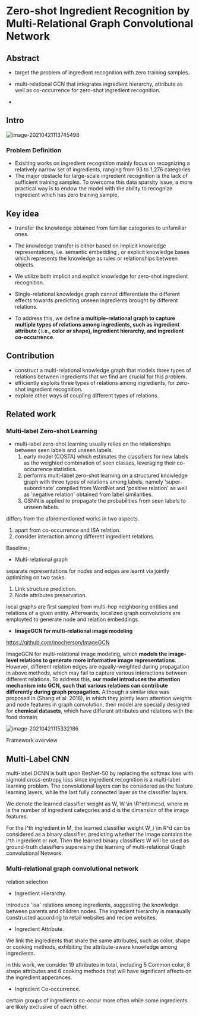 # Zero-shot Ingredient Recognition by Multi-Relational Graph Convolutional Network



## Abstract

- target the problem of ingredient recognition with zero training samples.

- multi-relational GCN that integrates ingredient hierarchy, attribute as well as co-occurrence for zero-shot ingredient recognition.
- 



## Intro



![image-20210421113745498](C:\Users\user\AppData\Roaming\Typora\typora-user-images\image-20210421113745498.png)

### Problem Definition

- Exisiting works on ingredient recognition mainly focus on recognizing a relatively narrow set of ingredients, ranging from 93 to 1,276 categories
- The major obstacle for large-scale ingredient recognition is the lack of sufficient training samples. To overcome this data sparsity issue, a more practical way is to endow the model with the ability to recognize ingredient which has zero training sample.



## Key idea

- transfer the knowledge obtained from familiar categories to unfamiliar ones. 

- The knowledge transfer is either based on implicit knowledge representations, i.e. semantic embedding , or explicit knowledge bases which represents the knowledge as rules or relationships between objects. 
- We utilize both implicit and explicit knowledge for zero-shot ingredient recognition.
- Single-relational knowledge graph cannot differentiate the different effects towards predicting unseen ingredients brought by different relations.
- To address this, we define **a multiple-relational graph to capture multiple types of relations among ingredients, such as ingredient attribute ( i.e., color or shape), ingredient hierarchy, and ingredient co-occurrence**.

## Contribution

- construct a multi-relational knowledge graph that models three types of relations between ingredients that we find are crucial for this problem.
- efficiently exploits three types of relations among ingredients, for zero-shot ingredient recognition.
- explore other ways of coupling different types of relations.



## Related work

### Multi-label Zero-shot Learning

- multi-label zero-shot learning usually relies on the relationships between seen labels and unseen labels. 
  1. early model (COSTA) which estimates the classifiers for new labels as the weighted combination of seen classes, leveraging their co-occurrence statistics.
  2. performs multi-label zero-shot learning on a structured knowledge graph with three types of relations among labels, namely 'super-subordinate' compiled from WordNet and 'positive relation' as well as 'negative relation' obtained from label similarities.
  3. GSNN is applied to propagate the probabilities from seen labels to unseen labels.

differs from the aforementioned works in two aspects.

1. apart from co-occurrence and ISA relation.
2. consider interaction among different ingredient relations.

Baseline ; 

- Multi-relational graph

separate representations for nodes and edges are learnt via jointly optimizing on two tasks.

1. Link structure prediction.
2. Node attributes preservation.

local graphs are first sampled from multi-hop neighboring entities and relations of a given entity. Afterwards, localized graph convolutions are employted to generate node and relation embeddings.



- **ImageGCN for multi-relational image modeling**

https://github.com/mocherson/ImageGCN

ImageGCN for multi-relational image modeling, which **models the image-level relations to generate more informative image representations**. However, different relation edges are equally-weighted during propagation in above methods, which may fail to capture various interactions between different relations. To address this, **our model introduces the attention mechanism into GCN, such that various relations can contribute differently during graph propagation.** Although a similar idea was proposed in (Shang et al. 2018), in which they jointly learn attention weights and node features in graph convolution, their model are specially designed for **chemical datasets**, which have different attributes and relations with the food domain.





![image-20210421115332186](C:\Users\user\AppData\Roaming\Typora\typora-user-images\image-20210421115332186.png)

Framework overview



## Multi-Label CNN

multi-label DCNN is built upon ResNet-50 by replacing the softmax loss with sigmoid cross-entropy loss since ingredient recognition is a multi-label learning problem. The convolutional layers can be considered as the feature learning layers, while the last fully connected layer as the classifier layers.

We denote the learned classifier weight as W, W \in \R^m\timesd, where m is the number of ingredient categories and d is the dimension of the image features. 

For the i^th ingredient in M, the learned classifier weight W_i \in R^d can be considered as a binary classifier, predicting whether the image contains the i^th ingredient or not. Then the learned binary classifiers W will be used as ground-truth classifiers supervising the learning of multi-relational Graph convolutional Network.



### Multi-relational graph convolutional network

relation selection

- Ingredient Hierarchy.

introduce 'isa' relations among ingredients, suggesting the knowledge between parents and children nodes. The ingredient hierarchy is manaually constructed according to retail websites and recipe websites.

- Ingredient Attribute.

We link the ingredients that share the same attributes, such as color, shape or cooking methods, exhibiting the attribute-aware knowledge among ingredients.

in this work, we consider 19 attributes in total, including 5 Common color, 8 shape attributes and 6 cooking methods that will have significant affects on the ingredient apperances.

- Ingredient Co-occurrence.

certain groups of ingredients co-occur more often while some ingredients are likely exclusive of each other.













